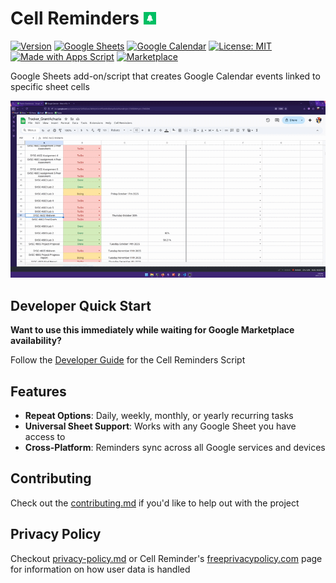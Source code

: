 # Cell Reminders <img src="assets\cell_reminders_logo.png" width="20px" height="20px">

[![Version](https://img.shields.io/badge/version-1.0.0-blue.svg)](https://github.com/GAchuzia/cell-reminders)
[![Google Sheets](https://img.shields.io/badge/Google%20Sheets-supported-brightgreen)](https://www.google.com/sheets/about/)
[![Google Calendar](https://img.shields.io/badge/Google%20Calendar-supported-blue)](https://calendar.google.com/)
[![License: MIT](https://img.shields.io/badge/License-MIT-yellow.svg)](LICENSE)
[![Made with Apps Script](https://img.shields.io/badge/Made%20with-Apps%20Script-lightgrey)](https://developers.google.com/apps-script)
[![Marketplace](https://img.shields.io/badge/Google%20Workspace-Coming%20Soon-orange)](https://workspace.google.com/marketplace)

Google Sheets add-on/script that creates Google Calendar events linked to specific sheet cells

![Demo GIF](assets/cell_reminders_demo.gif)

## Developer Quick Start

**Want to use this immediately while waiting for Google Marketplace availability?**

Follow the [Developer Guide](scripts/GUIDE.md#) for the Cell Reminders Script

## Features

- **Repeat Options**: Daily, weekly, monthly, or yearly recurring tasks
- **Universal Sheet Support**: Works with any Google Sheet you have access to
- **Cross-Platform**: Reminders sync across all Google services and devices

## Contributing

Check out the [contributing.md](contributing.md) if you'd like to help out with the project

## Privacy Policy

Checkout [privacy-policy.md](privacy-policy.md) or Cell Reminder's [freeprivacypolicy.com](https://www.freeprivacypolicy.com/live/a55ddcb7-0163-4e4b-9031-ed9b7066e9bc) page for information on how user data is handled
